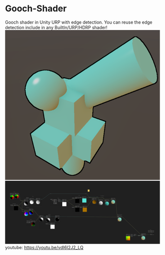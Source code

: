 # Gooch-Shader
Gooch shader in Unity URP with edge detection. You can reuse the edge detection include in any BuiltIn/URP/HDRP shader!
![Screenshot](Gooch_shader.png)
![Screenshot](Gooch_shader_graph.png)
youtube: https://youtu.be/vdI6I2J2_LQ
